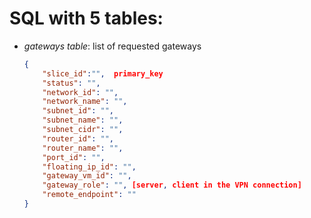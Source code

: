 # SQL with 5 tables:

- _gateways table_: list of requested gateways 
    ```json
    {
        "slice_id":"",  primary_key
        "status": "",  
        "network_id": "",
        "network_name": "", 
        "subnet_id": "",
        "subnet_name": "",  
        "subnet_cidr": "",
        "router_id": "",
        "router_name": "", 
        "port_id": "",
        "floating_ip_id": "",
        "gateway_vm_id": "",
        "gateway_role": "", [server, client in the VPN connection]
        "remote_endpoint": ""
    }
    ```